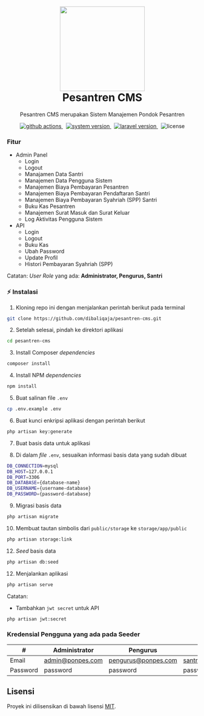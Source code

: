 <!-- [in English README](https://github.com) 🇬🇧 👈 SOON -->

<h1 align="center">
  <img src="https://raw.githubusercontent.com/laravel/art/master/logo-lockup/5%20SVG/2%20CMYK/1%20Full%20Color/laravel-logolockup-cmyk-red.svg" width="224px"/><br/>
  Pesantren CMS
</h1>
<p align="center">Pesantren CMS merupakan Sistem Manajemen Pondok Pesantren</p>

<p align="center">
    <a href="https://github.com/dibaliqaja/pesantren-cms/actions/workflows/laravel.yml" target="_blank">
        <img src="https://img.shields.io/badge/actions-passing-success?style=for-the-badge&logo=github-actions" alt="github actions" />
    </a>
    &nbsp;
    <a href="https://github.com/dibaliqaja/pesantren-cms/releases" target="_blank">
        <img src="https://img.shields.io/badge/version-v1.0.0-red?style=for-the-badge&logo=none" alt="system version" />
    </a>
    &nbsp;
    <a href="https://github.com/dibaliqaja/pesantren-cms" target="_blank">
        <img src="https://img.shields.io/badge/Laravel-v10.9.0-fb503b?style=for-the-badge&logo=laravel" alt="laravel version" />
    </a>
    &nbsp;
    <img src="https://img.shields.io/badge/license-mit-red?style=for-the-badge&logo=none" alt="license" />
</p>

### Fitur
- Admin Panel
  - Login
  - Logout
  - Manajamen Data Santri
  - Manajemen Data Pengguna Sistem
  - Manajemen Biaya Pembayaran Pesantren
  - Manajemen Biaya Pembayaran Pendaftaran Santri
  - Manajemen Biaya Pembayaran Syahriah (SPP) Santri
  - Buku Kas Pesantren
  - Manajemen Surat Masuk dan Surat Keluar
  - Log Aktivitas Pengguna Sistem
- API
  - Login
  - Logout
  - Buku Kas
  - Ubah Password
  - Update Profil
  - Histori Pembayaran Syahriah (SPP)

Catatan: <i>User Role</i> yang ada: <b>Administrator, Pengurus, Santri</b>

<!-- ### ⚙️ Requirements
- PHP >= 8.1
- BCMath PHP Extension
- Ctype PHP Extension
- cURL PHP Extension
- DOM PHP Extension
- Fileinfo PHP Extension
- JSON PHP Extension
- Mbstring PHP Extension
- OpenSSL PHP Extension
- PCRE PHP Extension
- PDO PHP Extension
- Tokenizer PHP Extension
- XML PHP Extension -->

### ⚡️ Instalasi
1. Kloning repo ini dengan menjalankan perintah berikut pada terminal
```bash
git clone https://github.com/dibaliqaja/pesantren-cms.git
```
2. Setelah selesai, pindah ke direktori aplikasi
```bash
cd pesantren-cms
```
3. Install Composer <i>dependencies</i>
```bash
composer install
```
4. Install NPM <i>dependencies</i>
```bash
npm install
```
5. Buat salinan file `.env`
```bash
cp .env.example .env
```
6. Buat kunci enkripsi aplikasi dengan perintah berikut
```bash
php artisan key:generate
```
7. Buat basis data untuk aplikasi

8. Di dalam <i>file</i> `.env`, sesuaikan informasi basis data yang sudah dibuat
```bash
DB_CONNECTION=mysql
DB_HOST=127.0.0.1
DB_PORT=3306
DB_DATABASE={database-name}
DB_USERNAME={username-database}
DB_PASSWORD={password-database}
```
9. Migrasi basis data
```bash
php artisan migrate
```
10. Membuat tautan simbolis dari `public/storage` ke `storage/app/public`
```bash
php artisan storage:link
```
12. <i>Seed</i> basis data
```bash
php artisan db:seed
```
12. Menjalankan aplikasi
```bash
php artisan serve
```

Catatan:
- Tambahkan `jwt secret` untuk API
```bash
php artisan jwt:secret
```

### Kredensial Pengguna yang ada pada Seeder
| #        | Administrator    | Pengurus            | Santri              |
| -------- | ---------------- | ------------------- | ------------------- |
| Email    | admin@ponpes.com | pengurus@ponpes.com | santri@ponpes.com |
| Password | password         | password            | password            |

## Lisensi

Proyek ini dilisensikan di bawah lisensi [MIT](https://opensource.org/licenses/MIT).
